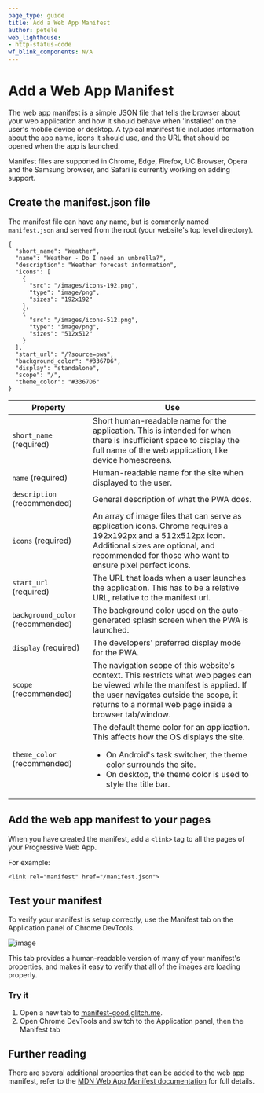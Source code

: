 ```yaml
---
page_type: guide
title: Add a Web App Manifest
author: petele
web_lighthouse:
- http-status-code
wf_blink_components: N/A
---
```


# Add a Web App Manifest

The web app manifest is a simple JSON file that tells the browser about your web
application and how it should behave when 'installed' on the user's mobile
device or desktop. A typical manifest file includes information about the app
name, icons it should use, and the URL that should be opened when the app is
launched.

Manifest files are supported in Chrome, Edge, Firefox, UC Browser, Opera and the
Samsung browser, and Safari is currently working on adding support.

## Create the manifest.json file

The manifest file can have any name, but is commonly named `manifest.json` and
served from the root (your website's top level directory).  

    {
      "short_name": "Weather",
      "name": "Weather - Do I need an umbrella?",
      "description": "Weather forecast information",
      "icons": [
        {
          "src": "/images/icons-192.png",
          "type": "image/png",
          "sizes": "192x192"
        },
        {
          "src": "/images/icons-512.png",
          "type": "image/png",
          "sizes": "512x512"
        }
      ],
      "start_url": "/?source=pwa",
      "background_color": "#3367D6",
      "display": "standalone",
      "scope": "/",
      "theme_color": "#3367D6"
    }

<table>
<thead>
<tr>
<th><strong>Property</strong></th>
<th><strong>Use</strong></th>
</tr>
</thead>
<tbody>
<tr>
<td><code>short_name</code> (required)</td>
<td>Short human-readable name for the application. This is intended for when
there is insufficient space to display the full name of the web
application, like device homescreens.</td>
</tr>
<tr>
<td><code>name</code> (required)</td>
<td>Human-readable name for the site when displayed to the user.</td>
</tr>
<tr>
<td><code>description</code> (recommended)</td>
<td>General description of what the PWA does.</td>
</tr>
<tr>
<td><code>icons</code> (required)</td>
<td>An array of image files that can serve as application icons. Chrome
requires a 192x192px and a 512x512px icon. Additional sizes are optional,
and recommended for those who want to ensure pixel perfect icons.</td>
</tr>
<tr>
<td><code>start_url</code> (required)</td>
<td>The URL that loads when a user launches the application. This has to be a
relative URL, relative to the manifest url.</td>
</tr>
<tr>
<td><code>background_color</code> (recommended)</td>
<td>The background color used on the auto-generated splash screen when the PWA
is launched.</td>
</tr>
<tr>
<td><code>display</code> (required)</td>
<td>The developers' preferred display mode for the PWA.</td>
</tr>
<tr>
<td><code>scope</code> (recommended)</td>
<td>The navigation scope of this website's context. This restricts what web
pages can be viewed while the manifest is applied. If the user navigates
outside the scope, it returns to a normal web page inside a browser
tab/window.</td>
</tr>
<tr>
<td><code>theme_color</code> (recommended)</td>
<td>The default theme color for an application. This affects how the OS
displays the site. <br>
<ul>
<li>On Android's task switcher, the theme color surrounds the site. </li>
<li>On desktop, the theme color is used to style the title bar.</li>
</ul>
</td>
</tr>
</tbody>
</table>

## Add the web app manifest to your pages

When you have created the manifest, add a `<link>` tag to all the pages of
    your Progressive Web App.

For example:

    <link rel="manifest" href="/manifest.json">

## Test your manifest

To verify your manifest is setup correctly, use the Manifest tab on the 
Application panel of Chrome DevTools.

![image](insert_image_url_here)

This tab provides a human-readable version of many of your manifest's
properties, and makes it easy to verify that all of the images are loading
properly.

### Try it

1. Open a new tab to
    [manifest-good.glitch.me](https://manifest-good.glitch.me/).
1. Open Chrome DevTools and switch to the Application panel, then the
    Manifest tab

## Further reading

There are several additional properties that can be added to the web app
manifest, refer to the
[MDN Web App Manifest documentation](https://developer.mozilla.org/en-US/docs/Web/Manifest)
for full details.
